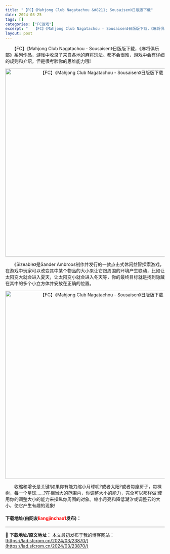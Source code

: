 ```yaml
---
title: "【FC】《Mahjong Club Nagatachou &#8211; Sousaisen》日版版下载"
date: 2024-03-25
tags: []
categories: ["FC游戏"]
excerpt: "　　【FC】《Mahjong Club Nagatachou - Sousaisen》日版版下载，《麻将俱乐部》系列作品，游戏中收录了来自各地的麻将玩法。都不会很难，游戏中会有详细的规则和介绍。但是很考验你的思维能力哦! 　　《Sizeable》是Sander Ambroos制作并发行的一款点击式休&hellip;"
layout: post
---
```


 <p>　　【FC】《Mahjong Club Nagatachou - Sousaisen》日版版下载，《麻将俱乐部》系列作品，游戏中收录了来自各地的麻将玩法。都不会很难，游戏中会有详细的规则和介绍。但是很考验你的思维能力哦!</p> <p align="center"><img align="" border="0" src="https://lad.sfcrom.cn/wp-content/uploads/2024/03/20240325_660195c9e855b.png" width="594" alt="【FC】《Mahjong Club Nagatachou - Sousaisen》日版版下载" /></p> <p>　　《Sizeable》是Sander Ambroos制作并发行的一款点击式休闲益智探索游戏，在游戏中玩家可以改变其中某个物品的大小来让它跟周围的环境产生联动，比如让太阳变大就会进入夏天，让太阳变小就会进入冬天等，你的最终目标就是找到隐藏在其中的多个小立方体并安放在正确的位置。</p> <p align="center"><img align="" border="0" src="https://lad.sfcrom.cn/wp-content/uploads/2024/03/20240325_660195cab93a5.png" width="594" alt="【FC】《Mahjong Club Nagatachou - Sousaisen》日版版下载" /></p> <p>　　收缩和增长是关键!如果你有能力缩小月球呢?或者太阳?或者每座房子，每棵树，每一个星球&hellip;&hellip;?在相当大的范围内，你调整大小的能力，完全可以那样做!使用你的调整大小的能力来操纵你周围的对象。缩小月亮和降低潮汐或调整云的大小，使它产生有趣的现象!</p> <p><h4>下载地址(由网友<font color="red">liangjinchao1</font>发布)：</h4></p> 

---
📖 **下载地址/原文地址：** 本文最初发布于我的博客网站：[https://lad.sfcrom.cn/2024/03/23870/](https://lad.sfcrom.cn/2024/03/23870/)

